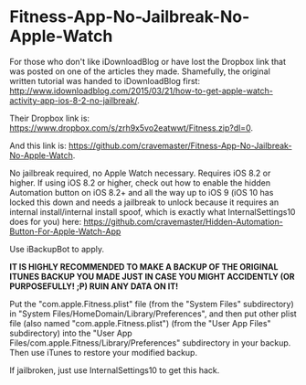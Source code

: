 # Fitness-App-No-Jailbreak-No-Apple-Watch
For those who don't like iDownloadBlog or have lost the Dropbox link that was posted on one of the articles they made. Shamefully, the original written tutorial was handed to iDownloadBlog first: http://www.idownloadblog.com/2015/03/21/how-to-get-apple-watch-activity-app-ios-8-2-no-jailbreak/.

Their Dropbox link is: https://www.dropbox.com/s/zrh9x5vo2eatwwt/Fitness.zip?dl=0.

And this link is: https://github.com/cravemaster/Fitness-App-No-Jailbreak-No-Apple-Watch.

No jailbreak required, no Apple Watch necessary. Requires iOS 8.2 or higher. If using iOS 8.2 or higher, check out how to enable the hidden Automation button on iOS 8.2+ and all the way up to iOS 9 (iOS 10 has locked this down and needs a jailbreak to unlock because it requires an internal install/internal install spoof, which is exactly what InternalSettings10 does for you) here: https://github.com/cravemaster/Hidden-Automation-Button-For-Apple-Watch-App

Use iBackupBot to apply.

**IT IS HIGHLY RECOMMENDED TO MAKE A BACKUP OF THE ORIGINAL ITUNES BACKUP YOU MADE JUST IN CASE YOU MIGHT ACCIDENTLY (OR PURPOSEFULLY! ;P) RUIN ANY DATA ON IT!**

Put the "com.apple.Fitness.plist" file (from the "System Files" subdirectory) in "System Files/HomeDomain/Library/Preferences", and then put other plist file (also named "com.apple.Fitness.plist") (from the "User App Files" subdirectory) into the "User App Files/com.apple.Fitness/Library/Preferences" subdirectory in your backup. Then use iTunes to restore your modified backup.

If jailbroken, just use InternalSettings10 to get this hack.
